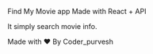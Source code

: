 Find My Movie app Made with React + API

It simply search movie info.

Made with ❤ By Coder_purvesh
